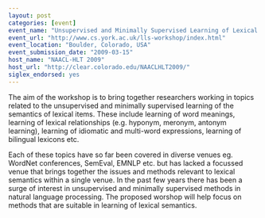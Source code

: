 ```yaml
---
layout: post
categories: [event]
event_name: "Unsupervised and Minimally Supervised Learning of Lexical Semantics"
event_url: "http://www.cs.york.ac.uk/lls-workshop/index.html"
event_location: "Boulder, Colorado, USA"
event_submission_date: "2009-03-15"
host_name: "NAACL-HLT 2009"
host_url: "http://clear.colorado.edu/NAACLHLT2009/"
siglex_endorsed: yes
---
```

The aim of the workshop is to bring together researchers working in topics related to the unsupervised and minimally supervised learning of the semantics of lexical items. These include learning of word meanings, learning of lexical relationships (e.g. hyponym, meronym, antonym learning), learning of idiomatic and multi-word expressions, learning of bilingual lexicons etc.

Each of these topics have so far been covered in diverse venues eg. WordNet conferences, SemEval, EMNLP etc. but has lacked a focussed venue that brings together the issues and methods relevant to lexical semantics within a single venue. In the past few years there has been a surge of interest in unsupervised and minimally supervised methods in natural language processing. The proposed worshop will help focus on methods that are suitable in learning of lexical semantics. 